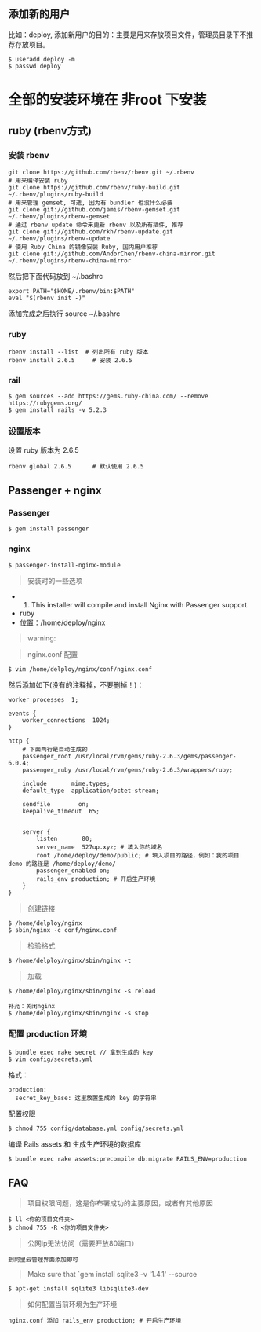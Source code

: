 ## 添加新的用户
比如：deploy, 添加新用户的目的：主要是用来存放项目文件，管理员目录下不推荐存放项目。
```
$ useradd deploy -m
$ passwd deploy
```

# 全部的安装环境在 非root 下安装
## ruby (rbenv方式)
### 安装 rbenv
```
git clone https://github.com/rbenv/rbenv.git ~/.rbenv
# 用来编译安装 ruby
git clone https://github.com/rbenv/ruby-build.git ~/.rbenv/plugins/ruby-build
# 用来管理 gemset, 可选, 因为有 bundler 也没什么必要
git clone git://github.com/jamis/rbenv-gemset.git  ~/.rbenv/plugins/rbenv-gemset
# 通过 rbenv update 命令来更新 rbenv 以及所有插件, 推荐
git clone git://github.com/rkh/rbenv-update.git ~/.rbenv/plugins/rbenv-update
# 使用 Ruby China 的镜像安装 Ruby, 国内用户推荐
git clone git://github.com/AndorChen/rbenv-china-mirror.git ~/.rbenv/plugins/rbenv-china-mirror
```
然后把下面代码放到 ~/.bashrc
```
export PATH="$HOME/.rbenv/bin:$PATH"
eval "$(rbenv init -)"
```
添加完成之后执行 source ~/.bashrc
### ruby
```
rbenv install --list  # 列出所有 ruby 版本
rbenv install 2.6.5     # 安装 2.6.5
```

### rail 
```
$ gem sources --add https://gems.ruby-china.com/ --remove https://rubygems.org/
$ gem install rails -v 5.2.3
```
### 设置版本
设置 ruby 版本为 2.6.5
```
rbenv global 2.6.5      # 默认使用 2.6.5
```

## Passenger + nginx
### Passenger
```
$ gem install passenger
```
### nginx
```
$ passenger-install-nginx-module
```
> 安装时的一些选项

- 1. This installer will compile and install Nginx with Passenger support.
- ruby
- 位置：/home/deploy/nginx

> warning:

> nginx.conf 配置
```
$ vim /home/delploy/nginx/conf/nginx.conf 
```
然后添加如下(没有的注释掉，不要删掉！)：
```
worker_processes  1;

events {
    worker_connections  1024;
}

http {
    # 下面两行是自动生成的
    passenger_root /usr/local/rvm/gems/ruby-2.6.3/gems/passenger-6.0.4;
    passenger_ruby /usr/local/rvm/gems/ruby-2.6.3/wrappers/ruby;

    include       mime.types;
    default_type  application/octet-stream;

    sendfile        on;
    keepalive_timeout  65;


    server {
        listen       80;
        server_name  527up.xyz; # 填入你的域名
        root /home/deploy/demo/public; # 填入项目的路径，例如：我的项目 demo 的路径是 /home/deploy/demo/
        passenger_enabled on;
        rails_env production; # 开启生产环境
    }
}
```
> 创建链接
```
$ /home/delploy/nginx
$ sbin/nginx -c conf/nginx.conf
```
> 检验格式 
```
$ /home/delploy/nginx/sbin/nginx -t 
```
> 加载
```
$ /home/delploy/nginx/sbin/nginx -s reload

补充：关闭nginx 
$ /home/delploy/nginx/sbin/nginx -s stop
```

### 配置 production 环境
```
$ bundle exec rake secret // 拿到生成的 key
$ vim config/secrets.yml 
```
格式：
```
production:
  secret_key_base: 这里放置生成的 key 的字符串
```
配置权限
```
$ chmod 755 config/database.yml config/secrets.yml
```
编译 Rails assets 和 生成生产环境的数据库
```
$ bundle exec rake assets:precompile db:migrate RAILS_ENV=production
```

## FAQ
> 项目权限问题，这是你布署成功的主要原因，或者有其他原因
```
$ ll <你的项目文件夹>
$ chmod 755 -R <你的项目文件夹>
```
> 公网ip无法访问（需要开放80端口）
```
到阿里云管理界面添加即可
```
> Make sure that `gem install sqlite3 -v '1.4.1' --source 
```
$ apt-get install sqlite3 libsqlite3-dev
```
> 如何配置当前环境为生产环境
```
nginx.conf 添加 rails_env production; # 开启生产环境
```
